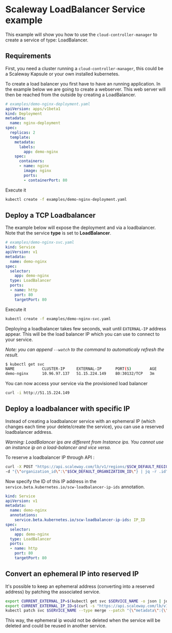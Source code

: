 # Scaleway LoadBalancer Service example

This example will show you how to use the `cloud-controller-manager` to create a service of type: LoadBalancer.

## Requirements

First, you need a cluster running a `cloud-controller-manager`, this could be a Scaleway Kapsule or your own installed kubernetes.

To create a load balancer you first have to have an running application. In the example below we are going to create a webserver. This web server will then be reached from the outside by creating a LoadBalancer.

```yaml
# examples/demo-nginx-deployment.yaml
apiVersion: apps/v1beta1
kind: Deployment
metadata:
  name: nginx-deployment
spec:
  replicas: 2
  template:
    metadata:
      labels:
        app: demo-nginx
    spec:
      containers:
      - name: nginx
        image: nginx
        ports:
        - containerPort: 80
```

Execute it

```bash
kubectl create -f examples/demo-nginx-deployment.yaml
```

## Deploy a TCP Loadbalancer

The example below will expose the deployment and via a loadbalancer.
Note that the service **type** is set to **LoadBalancer**.

```yaml
# examples/demo-nginx-svc.yaml
kind: Service
apiVersion: v1
metadata:
  name: demo-nginx
spec:
  selector:
    app: demo-nginx
  type: LoadBalancer
  ports:
  - name: http
    port: 80
    targetPort: 80
```

Execute it

```bash
kubectl create -f examples/demo-nginx-svc.yaml
```

Deploying a loadbalancer takes few seconds, wait until `EXTERNAL-IP` address appear. This will be the load balancer
IP which you can use to connect to your service.

_Note: you can append `--watch` to the command to automaticaly refresh the result._

```bash
$ kubectl get svc
NAME            CLUSTER-IP     EXTERNAL-IP      PORT(S)        AGE
demo-nginx      10.96.97.137   51.15.224.149    80:30132/TCP   3m
```

You can now access your service via the provisioned load balancer

```bash
curl -i http://51.15.224.149
```

## Deploy a loadbalancer with specific IP

Instead of creating a loadbalancer service with an ephemeral IP (which changes each time your delete/create the service), you can use a reserved loadbalancer address.

_Warning: LoadBalancer ips are different from Instance ips. You cannot use an instance ip on a load-balancer and vice versa._

To reserve a loadbalancer IP through API :
```bash
curl -X POST "https://api.scaleway.com/lb/v1/regions/$SCW_DEFAULT_REGION/ips" -H "X-Auth-Token: $SCW_SECRET_KEY" -H "Content-Type: application/json" \
-d "{\"organization_id\":\"$SCW_DEFAULT_ORGANIZATION_ID\"} | jq -r .id"
```

Now specify the ID of this IP address in the `service.beta.kubernetes.io/scw-loadbalancer-ip-ids` annotation.

```yaml
kind: Service
apiVersion: v1
metadata:
  name: demo-nginx
  annotations:
    service.beta.kubernetes.io/scw-loadbalancer-ip-ids: IP_ID
spec:
  selector:
    app: demo-nginx
  type: LoadBalancer
  ports:
  - name: http
    port: 80
    targetPort: 80
```

## Convert an ephemeral IP into reserved IP

It's possible to keep an ephemeral address (converting into a reserved address) by patching the associated service.

```bash
export CURRENT_EXTERNAL_IP=$(kubectl get svc $SERVICE_NAME -o json | jq -r .status.loadBalancer.ingress[0].ip)
export CURRENT_EXTERNAL_IP_ID=$(curl -s "https://api.scaleway.com/lb/v1/regions/$SCW_DEFAULT_REGION/ips?ip_address=${CURRENT_EXTERNAL_IP}" -H "X-Auth-Token: $SCW_SECRET_KEY" | jq -r .ips[0].id)
kubectl patch svc $SERVICE_NAME --type merge --patch "{\"metadata\":{\"annotations\": {\"service.beta.kubernetes.io/scw-loadbalancer-ip-ids\": \"$CURRENT_EXTERNAL_IP_ID\"}}}"
```

This way, the ephemeral ip would not be deleted when the service will be deleted and could be reused in another service.
